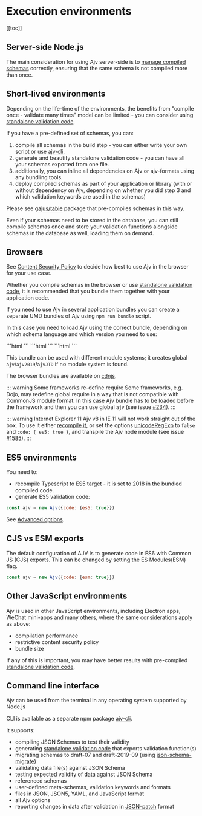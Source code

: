 # Execution environments

[[toc]]

## Server-side Node.js

The main consideration for using Ajv server-side is to [manage compiled schemas](./managing-schemas) correctly, ensuring that the same schema is not compiled more than once.

## Short-lived environments

Depending on the life-time of the environments, the benefits from "compile once - validate many times" model can be limited - you can consider using [standalone validation code](../standalone).

If you have a pre-defined set of schemas, you can:

1. compile all schemas in the build step - you can either write your own script or use [ajv-cli](https://github.com/ajv-validator/ajv).
2. generate and beautify standalone validation code - you can have all your schemas exported from one file.
3. additionally, you can inline all dependencies on Ajv or ajv-formats using any bundling tools.
4. deploy compiled schemas as part of your application or library (with or without dependency on Ajv, depending on whether you did step 3 and which validation keywords are used in the schemas)

Please see [gajus/table](https://github.com/gajus/table) package that pre-compiles schemas in this way.

Even if your schemas need to be stored in the database, you can still compile schemas once and store your validation functions alongside schemas in the database as well, loading them on demand.

## Browsers

See [Content Security Policy](../security.md#content-security-policy) to decide how best to use Ajv in the browser for your use case.

Whether you compile schemas in the browser or use [standalone validation code](../standalone), it is recommended that you bundle them together with your application code.

If you need to use Ajv in several application bundles you can create a separate UMD bundles of Ajv using `npm run bundle` script.

In this case you need to load Ajv using the correct bundle, depending on which schema language and which version you need to use:

<code-group>
<code-block title="JSON Schema (draft-07)">
```html
<script src="bundle/ajv7.min.js"></script>
<script>
  ;(function () {
    const Ajv = window.ajv7
    const ajv = new Ajv()
  })()
</script>
```
</code-block>

<code-block title="JSON Schema (draft-2019-09)">
```html
<script src="bundle/ajv2019.min.js"></script>
<script>
  ;(function () {
    const Ajv = window.ajv2019
    const ajv = new Ajv()
  })()
</script>
```
</code-block>

<code-block title="JSON Type Definition">
```html
<script src="bundle/ajvJTD.min.js"></script>
<script>
  ;(function () {
    const Ajv = window.ajvJTD
    const ajv = new Ajv()
  })()
</script>
```
</code-block>
</code-group>

This bundle can be used with different module systems; it creates global `ajv`/`ajv2019`/`ajvJTD` if no module system is found.

The browser bundles are available on [cdnjs](https://cdnjs.com/libraries/ajv).

::: warning Some frameworks re-define require
Some frameworks, e.g. Dojo, may redefine global require in a way that is not compatible with CommonJS module format. In this case Ajv bundle has to be loaded before the framework and then you can use global `ajv` (see issue [#234](https://github.com/ajv-validator/ajv/issues/234)).
:::

::: warning Internet Explorer 11
Ajv v8 in IE 11 will not work straight out of the box. To use it either [recompile it](../standalone.md), or set the options [unicodeRegExp](../options.md#unicoderegexp) to `false` and `code: { es5: true }`, and transpile the Ajv node module (see issue [#1585](https://github.com/ajv-validator/ajv/issues/1585#issuecomment-832486204)).
:::

## ES5 environments

You need to:

- recompile Typescript to ES5 target - it is set to 2018 in the bundled compiled code.
- generate ES5 validation code:

```javascript
const ajv = new Ajv({code: {es5: true}})
```

See [Advanced options](https://github.com/ajv-validator/ajv/blob/master/docs/api.md#advanced-options).

## CJS vs ESM exports

The default configuration of AJV is to generate code in ES6 with Common JS (CJS) exports. This can be changed by setting 
the ES Modules(ESM) flag.

```javascript
const ajv = new Ajv({code: {esm: true}})
```

## Other JavaScript environments

Ajv is used in other JavaScript environments, including Electron apps, WeChat mini-apps and many others, where the same considerations apply as above:

- compilation performance
- restrictive content security policy
- bundle size

If any of this is important, you may have better results with pre-compiled [standalone validation code](../standalone).

## Command line interface

Ajv can be used from the terminal in any operating system supported by Node.js

CLI is available as a separate npm package [ajv-cli](https://github.com/ajv-validator/ajv-cli).

It supports:

- compiling JSON Schemas to test their validity
- generating [standalone validation code](./docs/standalone.md) that exports validation function(s)
- migrating schemas to draft-07 and draft-2019-09 (using [json-schema-migrate](https://github.com/epoberezkin/json-schema-migrate))
- validating data file(s) against JSON Schema
- testing expected validity of data against JSON Schema
- referenced schemas
- user-defined meta-schemas, validation keywords and formats
- files in JSON, JSON5, YAML, and JavaScript format
- all Ajv options
- reporting changes in data after validation in [JSON-patch](https://datatracker.ietf.org/doc/rfc6902/) format
